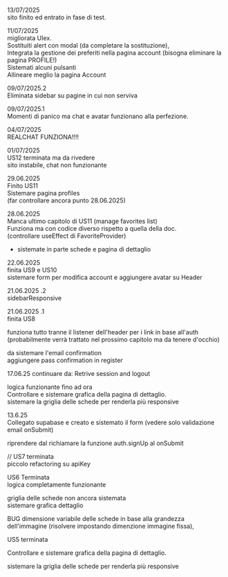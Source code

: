 13/07/2025  
sito finito ed entrato in fase di test.  
  
  
11/07/2025  
migliorata UIex.  
Sostituiti alert con modal (da completare la sostituzione),  
Integrata la gestione dei preferiti nella pagina account (bisogna eliminare la pagina PROFILE!)  
Sistemati alcuni pulsanti  
Allineare meglio la pagina Account  
  
  
  
09/07/2025.2  
Eliminata sidebar su pagine in cui non serviva  
  
  
  
09/07/2025.1  
Momenti di panico ma chat e avatar funzionano alla perfezione.  
  
  
  
  
04/07/2025  
REALCHAT FUNZIONA!!!!
  
  
  
01/07/2025  
US12 terminata ma da rivedere  
sito instabile, chat non funzionante  
  
  
  
29.06.2025  
Finito US11  
Sistemare pagina profiles  
(far controllare ancora punto 28.06.2025)  
  
  
  
28.06.2025  
Manca ultimo capitolo di US11 (manage favorites list)  
Funziona ma con codice diverso rispetto a quella della doc.  
(controllare useEffect di FavoriteProvider)  

  - sistemate in parte schede e pagina di dettaglio  
  
  
22.06.2025  
finita US9 e US10  
sistemare form per modifica account e aggiungere avatar su Header  
  
  
  
21.06.2025 .2  
sidebarResponsive  
  
21.06.2025 .1  
finita US8  
  
funziona tutto tranne il listener dell'header per i link in base all'auth  
(probabilmente verrà trattato nel prossimo capitolo ma da tenere d'occhio)  
  
da sistemare l'email confirmation  
aggiungere pass confirmation in register  

17.06.25
continuare da: Retrive session and logout  
  
logica funzionante fino ad ora  
Controllare e sistemare grafica della pagina di dettaglio.  
sistemare la griglia delle schede per renderla più responsive  
  
  
  
13.6.25  
Collegato supabase e creato e sistemato il form (vedere solo validazione email onSubmit)  
  
riprendere dal richiamare la funzione auth.signUp al onSubmit  
  
  
  
  
//
US7 terminata  
piccolo refactoring su apiKey  
  
  
  
US6 Terminata  
logica completamente funzionante 
  
  
griglia delle schede non ancora sistemata  
sistemare grafica dettaglio
  
BUG dimensione variabile delle schede in base alla grandezza dell'immagine (risolvere impostando dimenzione immagine fissa),  
  
  
  
  
  
US5 terminata  
  
Controllare e sistemare grafica della pagina di dettaglio.  
  
  
sistemare la griglia delle schede per renderla più responsive